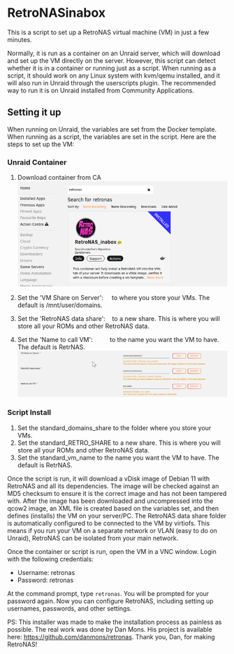 # RetroNASinabox

This is a script to set up a RetroNAS virtual machine (VM) in just a few minutes. 

Normally, it is run as a container on an Unraid server, which will download and set up the VM directly on the server. However, this script can detect whether it is in a container or running just as a script. When running as a script, it should work on any Linux system with kvm/qemu installed, and it will also run in Unraid through the userscripts plugin. The recommended way to run it is on Unraid installed from Community Applications.

## Setting it up

When running on Unraid, the variables are set from the Docker template. When running as a script, the variables are set in the script. Here are the steps to set up the VM:

### Unraid Container

1. Download container from CA
![Download container from CA](https://github.com/SpaceinvaderOne/RetroNASinabox/raw/main/readme%20images/ca_image.png)

2. Set the 'VM Share on Server': &nbsp;&nbsp;&nbsp; to where you store your VMs. The default is /mnt/user/domains.
3. Set the 'RetroNAS data share': &nbsp;&nbsp; to a new share. This is where you will store all your ROMs and other RetroNAS data.
4. Set the 'Name to call VM': &nbsp;&nbsp;&nbsp;&nbsp;&nbsp;&nbsp;&nbsp;&nbsp; to the name you want the VM to have. The default is RetrNAS.
![Template image](https://github.com/SpaceinvaderOne/RetroNASinabox/raw/main/readme%20images/template_image.png)


### Script Install

1. Set the standard_domains_share to the folder where you store your VMs.
2. Set the standard_RETRO_SHARE to a new share. This is where you will store all your ROMs and other RetroNAS data.
3. Set the standard_vm_name to the name you want the VM to have. The default is RetrNAS.

Once the script is run, it will download a vDisk image of Debian 11 with RetroNAS and all its dependencies. The image will be checked against an MD5 checksum to ensure it is the correct image and has not been tampered with. After the image has been downloaded and uncompressed into the qcow2 image, an XML file is created based on the variables set, and then defines (installs) the VM on your server/PC. The RetroNAS data share folder is automatically configured to be connected to the VM by virtiofs. This means if you run your VM on a separate network or VLAN (easy to do on Unraid), RetroNAS can be isolated from your main network.

Once the container or script is run, open the VM in a VNC window. Login with the following credentials:

- Username: retronas
- Password: retronas

At the command prompt, type `retronas`. You will be prompted for your password again. Now you can configure RetroNAS, including setting up usernames, passwords, and other settings.

PS: This installer was made to make the installation process as painless as possible. The real work was done by Dan Mons. His project is available here: https://github.com/danmons/retronas. Thank you, Dan, for making RetroNAS!

